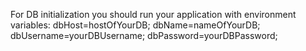 For DB initialization you should run your application with environment variables:
dbHost=hostOfYourDB;
dbName=nameOfYourDB;
dbUsername=yourDBUsername;
dbPassword=yourDBPassword;